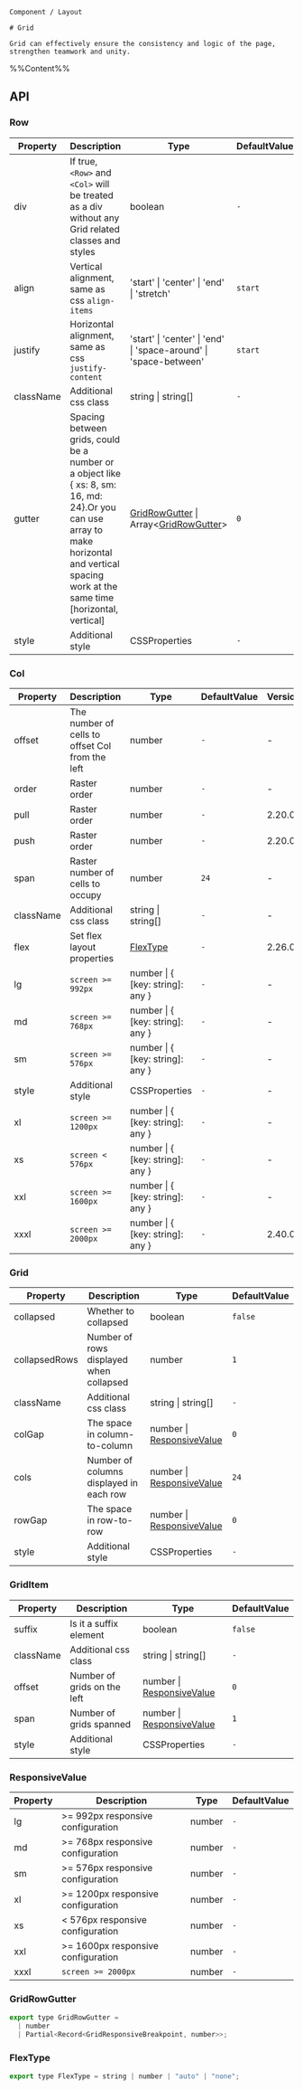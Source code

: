 `````
Component / Layout

# Grid

Grid can effectively ensure the consistency and logic of the page, strengthen teamwork and unity.
`````

%%Content%%

## API

### Row

|Property|Description|Type|DefaultValue|Version|
|---|---|---|---|---|
|div|If true, `<Row>` and `<Col>` will be treated as a div without any Grid related classes and styles|boolean |`-`|-|
|align|Vertical alignment, same as css `align-items`|'start' \| 'center' \| 'end' \| 'stretch' |`start`|-|
|justify|Horizontal alignment, same as css `justify-content`|'start' \| 'center' \| 'end' \| 'space-around' \| 'space-between' |`start`|-|
|className|Additional css class|string \| string[] |`-`|-|
|gutter|Spacing between grids, could be a number or a object like { xs: 8, sm: 16, md: 24}.Or you can use array to make horizontal and vertical spacing work at the same time [horizontal, vertical]|[GridRowGutter](#gridrowgutter) \| Array&lt;[GridRowGutter](#gridrowgutter)&gt; |`0`|vertical gutter in 2.5.0|
|style|Additional style|CSSProperties |`-`|-|

### Col

|Property|Description|Type|DefaultValue|Version|
|---|---|---|---|---|
|offset|The number of cells to offset Col from the left|number |`-`|-|
|order|Raster order|number |`-`|-|
|pull|Raster order|number |`-`|2.20.0|
|push|Raster order|number |`-`|2.20.0|
|span|Raster number of cells to occupy|number |`24`|-|
|className|Additional css class|string \| string[] |`-`|-|
|flex|Set flex layout properties|[FlexType](#flextype) |`-`|2.26.0|
|lg|`screen >= 992px`|number \| { [key: string]: any } |`-`|-|
|md|`screen >= 768px`|number \| { [key: string]: any } |`-`|-|
|sm|`screen >= 576px`|number \| { [key: string]: any } |`-`|-|
|style|Additional style|CSSProperties |`-`|-|
|xl|`screen >= 1200px`|number \| { [key: string]: any } |`-`|-|
|xs|`screen < 576px`|number \| { [key: string]: any } |`-`|-|
|xxl|`screen >= 1600px`|number \| { [key: string]: any } |`-`|-|
|xxxl|`screen >= 2000px`|number \| { [key: string]: any } |`-`|2.40.0|

### Grid

|Property|Description|Type|DefaultValue|
|---|---|---|---|
|collapsed|Whether to collapsed|boolean |`false`|
|collapsedRows|Number of rows displayed when collapsed|number |`1`|
|className|Additional css class|string \| string[] |`-`|
|colGap|The space in column-to-column|number \| [ResponsiveValue](grid#responsivevalue) |`0`|
|cols|Number of columns displayed in each row|number \| [ResponsiveValue](grid#responsivevalue) |`24`|
|rowGap|The space in row-to-row|number \| [ResponsiveValue](grid#responsivevalue) |`0`|
|style|Additional style|CSSProperties |`-`|

### GridItem

|Property|Description|Type|DefaultValue|
|---|---|---|---|
|suffix|Is it a suffix element|boolean |`false`|
|className|Additional css class|string \| string[] |`-`|
|offset|Number of grids on the left|number \| [ResponsiveValue](grid#responsivevalue) |`0`|
|span|Number of grids spanned|number \| [ResponsiveValue](grid#responsivevalue) |`1`|
|style|Additional style|CSSProperties |`-`|

### ResponsiveValue

|Property|Description|Type|DefaultValue|
|---|---|---|---|
|lg|>= 992px responsive configuration|number |`-`|
|md|>= 768px responsive configuration|number |`-`|
|sm|>= 576px responsive configuration|number |`-`|
|xl|>= 1200px responsive configuration|number |`-`|
|xs|< 576px responsive configuration|number |`-`|
|xxl|>= 1600px responsive configuration|number |`-`|
|xxxl|`screen >= 2000px`|number |`-`|

### GridRowGutter

```js
export type GridRowGutter =
  | number
  | Partial<Record<GridResponsiveBreakpoint, number>>;
```

### FlexType

```js
export type FlexType = string | number | "auto" | "none";
```
